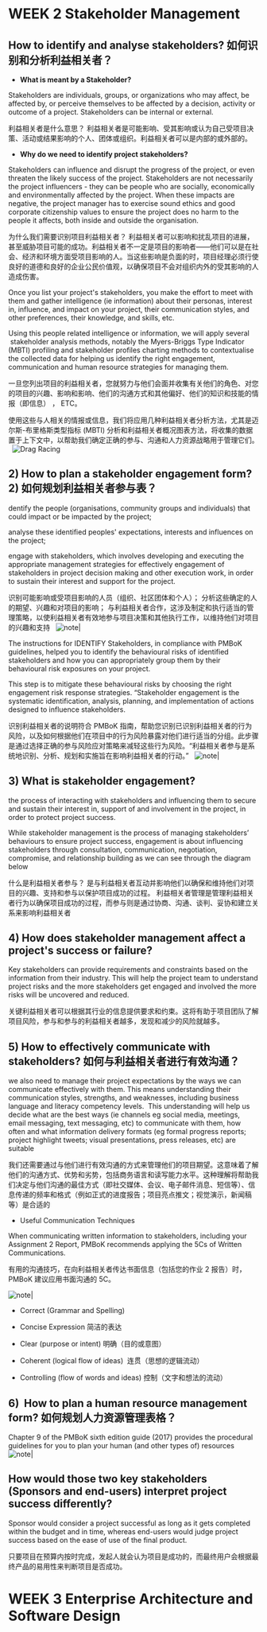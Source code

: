 # WEEK 2 Stakeholder Management
## How to identify and analyse stakeholders? 如何识别和分析利益相关者？  

+ **What is meant by a Stakeholder?**  

Stakeholders are individuals, groups, or organizations who may affect, be affected by, or perceive themselves to be affected by a decision, activity or outcome of a project. Stakeholders can be internal or external.  

利益相关者是什么意思？ 利益相关者是可能影响、受其影响或认为自己受项目决策、活动或结果影响的个人、团体或组织。利益相关者可以是内部的或外部的。

  

+ **Why do we need to identify project stakeholders?**  

Stakeholders can influence and disrupt the progress of the project, or even threaten the likely success of the project. Stakeholders are not necessarily the project influencers - they can be people who are socially, economically and environmentally affected by the project. When these impacts are negative, the project manager has to exercise sound ethics and good corporate citizenship values to ensure the project does no harm to the people it affects, both inside and outside the organisation.  

为什么我们需要识别项目利益相关者？ 利益相关者可以影响和扰乱项目的进展，甚至威胁项目可能的成功。利益相关者不一定是项目的影响者——他们可以是在社会、经济和环境方面受项目影响的人。当这些影响是负面的时，项目经理必须行使良好的道德和良好的企业公民价值观，以确保项目不会对组织内外的受其影响的人造成伤害。  

  

 Once you list your project's stakeholders, you make the effort to meet with them and gather intelligence (ie information) about their personas, interest in, influence, and impact on your project, their communication styles, and other preferences, their knowledge, and skills, etc.

Using this people related intelligence or information, we will apply several  stakeholder analysis methods, notably the Myers-Briggs Type Indicator (MBTI) profiling and stakeholder profiles charting methods to contextualise the collected data for helping us identify the right engagement, communication and human resource strategies for managing them.  

一旦您列出项目的利益相关者，您就努力与他们会面并收集有关他们的角色、对您的项目的兴趣、影响和影响、他们的沟通方式和其他偏好、他们的知识和技能的情报（即信息） ， ETC。

使用这些与人相关的情报或信息，我们将应用几种利益相关者分析方法，尤其是迈尔斯-布里格斯类型指标 (MBTI) 分析和利益相关者概况图表方法，将收集的数据置于上下文中，以帮助我们确定正确的参与、沟通和人力资源战略用于管理它们。  
![Drag Racing](w2/1.1.jpeg)

  

## 2) How to plan a stakeholder engagement form? 2) 如何规划利益相关者参与表？  

 dentify the people (organisations, community groups and individuals) that could impact or be impacted by the project;  

analyse these identified peoples' expectations, interests and influences on the project;  

engage with stakeholders, which involves developing and executing the appropriate management strategies for effectively engagement of stakeholders in project decision making and other execution work, in order to sustain their interest and support for the project.  

识别可能影响或受项目影响的人员（组织、社区团体和个人）； 分析这些确定的人的期望、兴趣和对项目的影响； 与利益相关者合作，这涉及制定和执行适当的管理策略，以使利益相关者有效地参与项目决策和其他执行工作，以维持他们对项目的兴趣和支持  
	![note|](w2/2.1.png)

  

 The instructions for IDENTIFY Stakeholders, in compliance with PMBoK guidelines, helped you to identify the behavioural risks of identified stakeholders and how you can appropriately group them by their behavioural risk exposures on your project.  

This step is to mitigate these behavioural risks by choosing the right engagement risk response strategies. “Stakeholder engagement is the systematic identification, analysis, planning, and implementation of actions designed to influence stakeholders.  

识别利益相关者的说明符合 PMBoK 指南，帮助您识别已识别利益相关者的行为风险，以及如何根据他们在项目中的行为风险暴露对他们进行适当的分组。此步骤是通过选择正确的参与风险应对策略来减轻这些行为风险。“利益相关者参与是系统地识别、分析、规划和实施旨在影响利益相关者的行动。”  
	![note|](w2/2.2.png)


  
  

## 3) What is stakeholder engagement?  

the process of interacting with stakeholders and influencing them to secure and sustain their interest in, support of and involvement in the project, in order to protect project success.

While stakeholder management is the process of managing stakeholders’ behaviours to ensure project success, engagement is about influencing stakeholders through consultation, communication, negotiation, compromise, and relationship building as we can see through the diagram below  

什么是利益相关者参与？ 是与利益相关者互动并影响他们以确保和维持他们对项目的兴趣、支持和参与以保护项目成功的过程。 利益相关者管理是管理利益相关者行为以确保项目成功的过程，而参与则是通过协商、沟通、谈判、妥协和建立关系来影响利益相关者  

  

## 4) How does stakeholder management affect a project's success or failure?  

 Key stakeholders can provide requirements and constraints based on the information from their industry. This will help the project team to understand project risks and the more stakeholders get engaged and involved the more risks will be uncovered and reduced.  

关键利益相关者可以根据其行业的信息提供要求和约束。这将有助于项目团队了解项目风险，参与和参与的利益相关者越多，发现和减少的风险就越多。  

  

## 5) How to effectively communicate with stakeholders? 如何与利益相关者进行有效沟通？  

 we also need to manage their project expectations by the ways we can communicate effectively with them. This means understanding their communication styles, strengths, and weaknesses, including business language and literacy competency levels.  This understanding will help us decide what are the best ways (ie channels eg social media, meetings, email messaging, text messaging, etc) to communicate with them, how often and what information delivery formats (eg formal progress reports; project highlight tweets; visual presentations, press releases, etc) are suitable  

我们还需要通过与他们进行有效沟通的方式来管理他们的项目期望。这意味着了解他们的沟通方式、优势和劣势，包括商务语言和读写能力水平。这种理解将帮助我们决定与他们沟通的最佳方式（即社交媒体、会议、电子邮件消息、短信等）、信息传递的频率和格式（例如正式的进度报告；项目亮点推文；视觉演示，新闻稿等）是合适的  

  

+ Useful Communication Techniques  

When communicating written information to stakeholders, including your Assignment 2 Report, PMBoK recommends applying the 5Cs of Written Communications.  

有用的沟通技巧，在向利益相关者传达书面信息（包括您的作业 2 报告）时，PMBoK 建议应用书面沟通的 5C。  

![note|](w2/5.1.png)


+ Correct (Grammar and Spelling)

+ Concise Expression 简洁的表达  

+ Clear (purpose or intent) 明确（目的或意图）  

+ Coherent (logical flow of ideas)  连贯（思想的逻辑流动）

+ Controlling (flow of words and ideas) 控制（文字和想法的流动）

  

## 6)  How to plan a human resource management form? 如何规划人力资源管理表格？

Chapter 9 of the PMBoK sixth edition guide (2017) provides the procedural guidelines for you to plan your human (and other types of) resources  
	![note|](w2/6.1.png)


  
  

## How would those two key stakeholders (Sponsors and end-users) interpret project success differently?  

Sponsor would consider a project successful as long as it gets completed within the budget and in time, whereas end-users would judge project success based on the ease of use of the final product.  

只要项目在预算内按时完成，发起人就会认为项目是成功的，而最终用户会根据最终产品的易用性来判断项目是否成功。

# WEEK 3  Enterprise Architecture and Software Design
